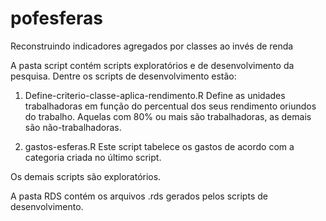 # pofesferas
Reconstruindo indicadores agregados por classes ao invés de renda

A pasta script contém scripts exploratórios e de desenvolvimento da pesquisa. Dentre os scripts de desenvolvimento estão:
1. Define-criterio-classe-aplica-rendimento.R
Define as unidades trabalhadoras em função do percentual dos seus rendimento oriundos do trabalho. Aquelas com 80% ou mais são trabalhadoras, as demais são não-trabalhadoras.

2. gastos-esferas.R
Este script tabelece os gastos de acordo com a categoria criada no último script.

Os demais scripts são exploratórios.

A pasta RDS contém os arquivos .rds gerados pelos scripts de desenvolvimento.

